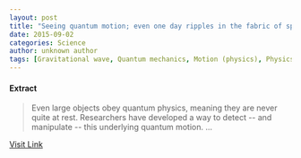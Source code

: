 ```yaml
---
layout: post
title: "Seeing quantum motion; even one day ripples in the fabric of space-time?"
date: 2015-09-02
categories: Science
author: unknown author
tags: [Gravitational wave, Quantum mechanics, Motion (physics), Physics, Gravity, Modern physics, Physical quantities, Natural philosophy, Mechanics, Applied and interdisciplinary physics, Science, Physical sciences, Theoretical physics]
---
```





#### Extract
>Even large objects obey quantum physics, meaning they are never quite at rest. Researchers have developed a way to detect -- and manipulate -- this underlying quantum motion. ...



[Visit Link](http://www.sciencedaily.com/releases/2015/08/150828142944.htm)


